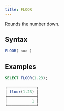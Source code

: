 ```yaml
---
title: FLOOR
---
```


Rounds the number down.

## Syntax

```sql
FLOOR( <x> )
```

## Examples

```sql
SELECT FLOOR(1.23);

┌─────────────┐
│ floor(1.23) │
├─────────────┤
│           1 │
└─────────────┘
```
